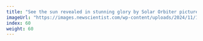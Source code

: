 ```yaml
---
title: "See the sun revealed in stunning glory by Solar Orbiter pictures"
imageUrl: "https://images.newscientist.com/wp-content/uploads/2024/11/19200845/SEI_230042522.jpg?width=788"
index: 60
weight: 60
---
```


